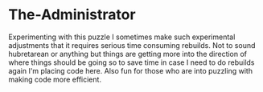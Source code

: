 # The-Administrator

Experimenting with this puzzle I sometimes make such experimental adjustments that it requires serious time consuming rebuilds. 
Not to sound hubretarean or anything but things are getting more into the direction of where things should be going so to save time in case I need to do rebuilds again
I'm placing code here. Also fun for those who are into puzzling with making code more efficient. 
